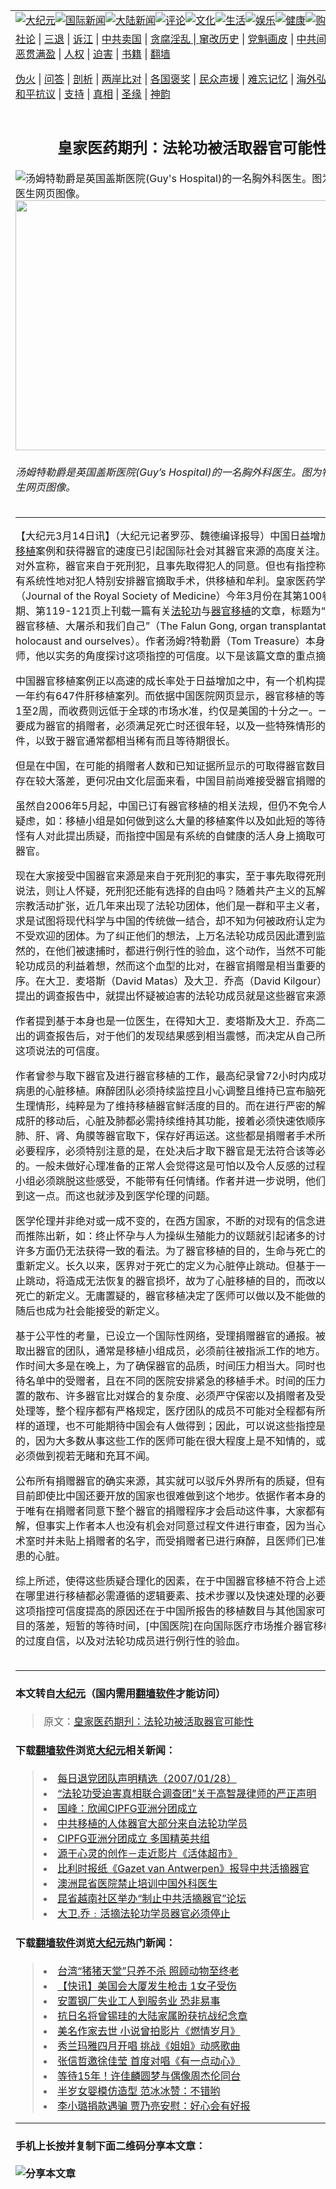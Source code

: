 <a name="1" id="1" target="_blank"></a><span id="1"></span>
<table border="0"><tr><td colspan="2" VALIGN=TOP><a href="https://github.com/asdfghy6/djy/blob/master/gb/nsc413.md#1"><img src="https://raw.githubusercontent.com/asdfghy6/1/master/t/djy/1.jpg" title="大纪元"></a><a href="https://github.com/asdfghy6/djy/blob/master/gb/n24hr.md#1"><img src="https://raw.githubusercontent.com/asdfghy6/1/master/t/djy/3.jpg" title="国际新闻"></a><a href="https://github.com/asdfghy6/djy/blob/master/gb/nsc413.md#1"><img src="https://raw.githubusercontent.com/asdfghy6/1/master/t/djy/4.jpg" title="大陆新闻"></a><a href="https://github.com/asdfghy6/djy/blob/master/gb/news392.md#1"><img src="https://raw.githubusercontent.com/asdfghy6/1/master/t/djy/5.jpg" title="评论"></a><a href="https://github.com/asdfghy6/djy/blob/master/gb/news2007.md#1"><img src="https://raw.githubusercontent.com/asdfghy6/1/master/t/djy/6.jpg" title="文化"></a><a href="https://github.com/asdfghy6/djy/blob/master/gb/news2008.md#1"><img src="https://raw.githubusercontent.com/asdfghy6/1/master/t/djy/7.jpg" title="生活"></a><a href="https://github.com/asdfghy6/djy/blob/master/gb/ncyule.md#1"><img src="https://raw.githubusercontent.com/asdfghy6/1/master/t/djy/8.jpg" title="娱乐"></a><a href="https://github.com/asdfghy6/djy/blob/master/gb/nsc1002.md#1"><img src="https://raw.githubusercontent.com/asdfghy6/1/master/t/djy/9.jpg" title="健康"><a href="https://www.youlucky.com"><img src="https://raw.githubusercontent.com/asdfghy6/1/master/t/djy/10.jpg" title="购物"></a><a href="https://www.supportepoch.org/donation?utm_medium=epochtimes&utm_source=referral&utm_campaign=donate_button_djyhomepage"><img src="https://raw.githubusercontent.com/asdfghy6/1/master/t/djy/12.jpg" title="捐款"></a></td></tr>
<tr><td colspan="2" VALIGN=TOP><a target="_blank" href="https://git.io/fjCRf">社论</a> | <a target="_blank" href="https://github.com/asdfghy6/djy/blob/master/gb/nf5657.md#1">三退</a> | <a target="_blank" href="https://github.com/asdfghy6/djy/blob/master/gb/nf6123.md#1">诉江</a> | <a target="_blank" href="https://github.com/asdfghy6/djy/blob/master/gb/nf1176117.md#1">中共卖国</a> | <a target="_blank" href="https://github.com/asdfghy6/djy/blob/master/gb/nf5773.md#1">贪腐淫乱 | <a target="_blank" href="https://github.com/asdfghy6/djy/blob/master/gb/nf1176115.md#1">窜改历史</a> | <a target="_blank" href="https://github.com/asdfghy6/djy/blob/master/gb/nf1176107.md#1">党魁画皮</a> | <a target="_blank" href="https://github.com/asdfghy6/djy/blob/master/gb/nf1320400.md#1">中共间谍</a> | <a target="_blank" href="https://github.com/asdfghy6/djy/blob/master/gb/nf1176114.md#1">破坏传统</a> | <a target="_blank" href="https://github.com/asdfghy6/djy/blob/master/gb/nf5287.md#1">恶贯满盈</a> | <a target="_blank" href="https://github.com/asdfghy6/djy/blob/master/gb/ncid278.md#1">人权</a> | <a target="_blank" href="https://github.com/asdfghy6/djy/blob/master/gb/nf1176111.md#1">迫害</a> | <a target="_blank" href="https://github.com/asdfghy6/djy/blob/master/gb/nf1235328.md#1">书籍</a> | <a target="_blank" href="https://github.com/asdfghy6/fq/blob/master/README.md?zsrh#1">翻墙</a></p><p><a target="_blank" href="https://github.com/asdfghy6/djy/blob/master/gb/nf5562.md#1">伪火</a> | <a target="_blank" href="https://github.com/asdfghy6/djy/blob/master/gb/nf4378.md#1">问答</a> | <a target="_blank" href="https://github.com/asdfghy6/djy/blob/master/gb/nf5792.md#1">剖析</a> | <a target="_blank" href="https://github.com/asdfghy6/djy/blob/master/gb/nf5735.md#1">两岸比对</a> | <a target="_blank" href="https://github.com/asdfghy6/djy/blob/master/gb/nf6119.md#1">各国褒奖</a> | <a target="_blank" href="https://github.com/asdfghy6/djy/blob/master/gb/nf6120.md#1">民众声援</a> | <a target="_blank" href="https://github.com/asdfghy6/djy/blob/master/gb/nf1188594.md#1">难忘记忆</a> | <a target="_blank" href="https://github.com/asdfghy6/djy/blob/master/gb/nf3180.md#1">海外弘传</a> | <a target="_blank" href="https://github.com/asdfghy6/djy/blob/master/gb/nf5410.md#1">万人上访</a> | <a target="_blank" href="https://github.com/asdfghy6/ntdtv/blob/master/gb/prog1530_1.md#1">和平抗议</a> | <a target="_blank" href="https://github.com/asdfghy6/djy/blob/master/gb/nf4386.md#1">支持</a> | <a target="_blank" href="https://github.com/asdfghy6/djy/blob/master/gb/nf4389.md#1">真相</a> | <a target="_blank" href="https://github.com/asdfghy6/djy/blob/master/gb/nf5790.md#1">圣缘</a> | <a target="_blank" href="https://github.com/asdfghy6/djy/blob/master/gb/nf4786.md#1">神韵</a></td></tr>
<tr><td VALIGN=TOP width="626"><h2 align=center>皇家医药期刋：法轮功被活取器官可能性</h2>
<img src="http://i.epochtimes.com/assets/uploads/2007/03/703140237211093-566x400.jpg" class="lazy aligncenter wp-post-image" alt="汤姆特勒爵是英国盖斯医院(Guy&#039;s Hospital)的一名胸外科医生。图为特勒爵医生网页图像。" /><noscript><img width="566" height="400" src="http://i.epochtimes.com/assets/uploads/2007/03/703140237211093-566x400.jpg" />
<h6>汤姆特勒爵是英国盖斯医院(Guy&#8217;s Hospital)的一名胸外科医生。图为特勒爵医生网页图像。
</h6>
<hr>
	<p>【大纪元3月14日讯】（大纪元记者罗莎、魏德编译报导）中国日益增加的<a href="https://github.com/asdfghy6/djy/blob/master/gb/tag/%E5%99%A8%E5%AE%98%E7%A7%BB%E6%A4%8D.md">器官移植</a>案例和获得器官的速度已引起国际社会对其器官来源的高度关注。中国官方对外宣称，器官来自于死刑犯，且事先取得犯人的同意。但也有指控称，中国是有系统性地对犯人特别安排器官摘取手术，供移植和牟利。皇家医药学会期刋（Journal of the Royal Society of Medicine）今年3月份在其第100卷、第3期、第119-121页上刊载一篇有关<a href="https://github.com/asdfghy6/djy/blob/master/gb/tag/%E6%B3%95%E8%BD%AE%E5%8A%9F.md">法轮功</a>与<a href="https://github.com/asdfghy6/djy/blob/master/gb/tag/%E5%99%A8%E5%AE%98%E7%A7%BB%E6%A4%8D.md">器官移植</a>的文章，标题为“<a href="https://github.com/asdfghy6/djy/blob/master/gb/tag/%E6%B3%95%E8%BD%AE%E5%8A%9F.md">法轮功</a>、器官移植、大屠杀和我们自己”（The Falun Gong, organ transplantation, the holocaust and ourselves）。作者汤姆?特勒爵（Tom Treasure）本身是一位医师，他以实务的角度探讨这项指控的可信度。以下是该篇文章的重点摘要。
<p>中国器官移植案例正以高速的成长率处于日益增加之中，有一个机构提出报告，一年约有647件肝移植案列。而依据中国医院网页显示，器官移植的等待时间为1至2周，而收费则远低于全球的市场水准，约仅是美国的十分之一。一般来说，要成为器官的捐赠者，必须满足死亡时还很年轻，以及一些特殊情形的严格条件，以致于器官通常都相当稀有而且等待期很长。
<p>但是在中国，在可能的捐赠者人数和已知证据所显示的可取得器官数目二者之间存在较大落差，更何况由文化层面来看，中国目前尚难接受器官捐赠的概念。
<p>虽然自2006年5月起，中国已订有器官移植的相关法规，但仍不免令人产生许多疑虑，如：移植小组是如何做到这么大量的移植案件以及如此短的等待期间。难怪有人对此提出质疑，而指控中国是有系统的自健康的活人身上摘取可供移植的器官。
<p>现在大家接受中国器官来源是来自于死刑犯的事实，至于事先取得死刑犯同意的说法，则让人怀疑，死刑犯还能有选择的自由吗？随着共产主义的瓦解，部分的宗教活动扩张，近几年来出现了法轮功团体，他们是一群和平主义者，他们的诉求是试图将现代科学与中国的传统做一结合，却不知为何被政府认定为是煽动、不受欢迎的团体。为了纠正他们的想法，上万名法轮功成员因此遭到监禁，而显然的，在他们被逮捕时，都进行例行性的验血，这个动作，当然不可能是为了法轮功成员的利益着想，然而这个血型的比对，在器官捐赠是相当重要的一个程序。在大卫．麦塔斯（David Matas）及大卫．乔高（David Kilgour）二位共同提出的调查报告中，就提出怀疑被迫害的法轮功成员就是这些器官来源的论点。
<p>作者提到基于本身也是一位医生，在得知大卫．麦塔斯及大卫．乔高二位共同提出的调查报告后，对于他们的发现结果感到相当震憾，而决定从自己所学来验证这项说法的可信度。
<p>作者曾参与取下器官及进行器官移植的工作，最高纪录曾72小时内成功完成3名病患的心脏移植。麻醉团队必须持续监控且小心调整且维持已宣布脑死捐赠者的生理情形，纯粹是为了维持移植器官鲜活度的目的。而在进行严密的解剖以及完成肝的移动后，心脏及肺都必需持续维持其功能，接着必须快速依顺序将心脏、肺、肝、肾、角膜等器官取下，保存好再运送。这些都是捐赠者手术所需进行的必要程序，必须特别注意的是，在处决后才取下器官是无法符合该等必要程序的。一般未做好心理准备的正常人会觉得这是可怕以及令人反感的过程，但移植小组必须跳脱这些感受，不能带有任何情绪。作者并进一步说明，他们是如何做到这一点。而这也就涉及到医学伦理的问题。
<p>医学伦理并非绝对或一成不变的，在西方国家，不断的对现有的信念进行挑战，而推陈出新，如：终止怀孕与人为操纵生殖能力的议题就引起诸多的讨论，但在许多方面仍无法获得一致的看法。为了器官移植的目的，生命与死亡的界线已被重新定义。长久以来，医界对于死亡的定义为心脏停止跳动。但基于一旦心脏停止跳动，将造成无法恢复的器官损坏，故为了心脏移植的目的，而改以脑死做为死亡的新定义。无庸置疑的，器官移植决定了医师可以做以及不能做的界线，而随后也成为社会能接受的新定义。
<p>基于公平性的考量，已设立一个国际性网络，受理捐赠器官的通报。被指派负责取出器官的团队，通常是移植小组成员，必须前往被指派工作的地方。他们的工作时间大多是在晚上，为了确保器官的品质，时间压力相当大。同时也要联络等待名单中的受赠者，且在不同的医院安排紧急的移植手术。时间的压力、地理位置的散布、许多器官比对媒合的复杂度、必须严守保密以及捐赠者及受赠者匿名处理等，整个程序都有严格规定，医疗团队的成员不可能对全程都有所了解。同样的道理，也不可能期待中国会有人做得到；因此，可以说这些指控是可能发生的，因为大多数从事这些工作的医师可能在很大程度上是不知情的，或者至少也必须做到视若无睹和充耳不闻。
<p>公布所有捐赠器官的确实来源，其实就可以驳斥外界所有的质疑，但有趣的事，目前即使比中国还要开放的国家也很难做到这个地步。依据作者本身的经验，对于唯有在捐赠者同意下整个器官的捐赠程序才会启动这件事，大家都有充分的了解，但事实上作者本人也没有机会对同意过程文件进行审查，因为当心脏送抵手术室时并未贴上捐赠者的名字，而受捐赠者已进行麻醉，且医师们已准备取出病患的心脏。
<p>综上所述，使得这些质疑合理化的因素，在于中国器官移植不符合上述那些无论在哪里进行移植都必需遵循的逻辑要素、技术步骤以及快速处理的必要性。而让这项指控可信度提高的原因还在于中国所报告的移植数目与其他国家可能做到数目的落差，短暂的等待时间，[中国医院]在向国际医疗市场推介器官移植手术时的过度自信，以及对法轮功成员进行例行性的验血。<br /><font color=#ffffff>(http://www.dajiyuan.com)</font></p>
<hr>

#### 本文转自<a href="http://www.epochtimes.com">大纪元</a>（国内需用<a href="https://git.io/JesJV">翻墙软件</a>才能访问）
> 原文：<a href="http://www.epochtimes.com/gb/7/3/14/n1645777.htm">皇家医药期刋：法轮功被活取器官可能性</a>
#### 下载<a href="https://git.io/JesJV">翻墙软件</a>浏览<a href="http://www.epochtimes.com">大纪元</a>相关新闻：
> <li><a href="http://www.epochtimes.com/gb/7/1/29/n1606281.htm">每日退党团队声明精选（2007/01/28）</a></li>
> <li><a href="http://www.epochtimes.com/gb/6/12/25/n1568796.htm">“法轮功受迫害真相联合调查团”关于高智晟律师的严正声明</a></li>
> <li><a href="http://www.epochtimes.com/gb/6/12/20/n1562655.htm">国峰：欣闻CIPFG亚洲分团成立</a></li>
> <li><a href="http://www.epochtimes.com/gb/6/12/18/n1560073.htm">中共移植的人体器官大部分来自法轮功学员</a></li>
> <li><a href="http://www.epochtimes.com/gb/6/12/10/n1552098.htm">CIPFG亚洲分团成立 多国精英共组</a></li>
> <li><a href="http://www.epochtimes.com/gb/6/12/9/n1551201.htm">源于心灵的创作－走近影片《活体超市》</a></li>
> <li><a href="http://www.epochtimes.com/gb/6/12/6/n1546753.htm">比利时报纸《Gazet van Antwerpen》报导中共活摘器官</a></li>
> <li><a href="http://www.epochtimes.com/gb/6/12/5/n1546386.htm">澳洲昆省医院禁止培训中国外科医生</a></li>
> <li><a href="http://www.epochtimes.com/gb/6/11/30/n1540597.htm">昆省越南社区举办“制止中共活摘器官”论坛</a></li>
> <li><a href="http://www.epochtimes.com/gb/6/11/27/n1535587.htm">大卫.乔﹕活摘法轮功学员器官必须停止</a></li>

#### 下载<a href="https://git.io/JesJV">翻墙软件</a>浏览<a href="http://www.epochtimes.com">大纪元</a>热门新闻：
> <li><a href="http://www.epochtimes.com/gb/16/3/28/n7467958.htm">台湾“猪猪天堂”只养不杀 照顾动物至终老</a></li>
> <li><a href="http://www.epochtimes.com/gb/16/3/28/n7467832.htm">【快讯】美国会大厦发生枪击 1女子受伤</a></li>
> <li><a href="http://www.epochtimes.com/gb/16/3/28/n7467767.htm">安置钢厂失业工人到服务业 恐非易事</a></li>
> <li><a href="http://www.epochtimes.com/gb/16/3/28/n7467723.htm">抗日名将曾锡珪的大陆家属盼获抗战纪念章</a></li>
> <li><a href="http://www.epochtimes.com/gb/16/3/28/n7467705.htm">美名作家去世 小说曾拍影片《燃情岁月》</a></li>
> <li><a href="http://www.epochtimes.com/gb/16/3/28/n7465422.htm">秀兰玛雅四月开唱 挑战《姐姐》动感歌曲</a></li>
> <li><a href="http://www.epochtimes.com/gb/16/3/28/n7464760.htm">张信哲邀徐佳莹 首度对唱《有一点动心》</a></li>
> <li><a href="http://www.epochtimes.com/gb/16/3/27/n7464128.htm">等待15年！许佳麟圆梦与偶像周杰伦同台</a></li>
> <li><a href="http://www.epochtimes.com/gb/16/3/27/n7463851.htm">半岁女婴模仿造型 范冰冰赞：不错哟</a></li>
> <li><a href="http://www.epochtimes.com/gb/16/3/27/n7463636.htm">李小璐捐款遇骗 贾乃亮安慰：好心会有好报</a></li>
<hr>

#### 手机上长按并复制下面二维码分享本文章：<br><br><img src="http://www.hehaibao.com/qr/index.php?m=1&e=L&p=10&t=&d=https://github.com/asdfghy6/djy/blob/master/gb/7/3/14/n1645777.md%231" title="分享本文章"></td><td VALIGN=TOP><a href="https://github.com/asdfghy6/djy/blob/master/gb/16/1/21/n4622075.md?dfh#1" target="_blank"><img src="https://raw.githubusercontent.com/asdfghy6/djy/master/gb/300/wei-f1.jpg" title="中共的伪火骗局"  alt="中共的伪火骗局"></a><br><a href="https://github.com/asdfghy6/yh/blob/master/README.md?dfh#1" target="_blank"><img src="https://raw.githubusercontent.com/asdfghy6/djy/master/gb/300/yong-h.jpg" title="永恒的见证"  alt="永恒的见证"></a><br><a href="https://github.com/asdfghy6/djy/blob/master/gb/13/9/29/n3974789.md?dfh#1" target="_blank"><img src="https://raw.githubusercontent.com/asdfghy6/djy/master/gb/300/shang-lnz.jpg" title="善良女子被中共投男牢"  alt="善良女子被中共投男牢"></a><br><a href="https://github.com/asdfghy6/djy/blob/master/gb/16/3/16/n4663449.md?dfh#1" target="_blank"><img src="https://raw.githubusercontent.com/asdfghy6/djy/master/gb/300/huo-z3.jpg" title="警卫目击活摘器官"  alt="警卫目击活摘器官"></a><br><a href="https://github.com/asdfghy6/djy/blob/master/gb/16/8/7/n8177641.md?dfh#1" target="_blank"><img src="https://raw.githubusercontent.com/asdfghy6/djy/master/gb/300/huo-z4.jpg" title="证人描述活摘恐怖"  alt="证人描述活摘恐怖"></a><br><a href="https://github.com/asdfghy6/djy/blob/master/gb/10/4/19/n2881569.md?dfh#1" target="_blank"><img src="https://raw.githubusercontent.com/asdfghy6/djy/master/gb/300/huo-z1.jpg" title="揭开活摘器官黑幕"  alt="揭开活摘器官黑幕"></a><br><a href="https://github.com/asdfghy6/djy/blob/master/gb/10/11/7/n3077476.md?dfh#1" target="_blank"><img src="https://raw.githubusercontent.com/asdfghy6/djy/master/gb/300/ma-ks.jpg" title="马克思的成魔之路"  alt="马克思的成魔之路"></a><br><a href="https://github.com/asdfghy6/djy/blob/master/gb/14/6/9/n4173977.md?dfh#1" target="_blank"><img src="https://raw.githubusercontent.com/asdfghy6/djy/master/gb/300/chang-zs.jpg" title="藏字石 蕴天机"  alt="藏字石 蕴天机"></a><br><a href="https://github.com/asdfghy6/djy/blob/master/gb/18/5/10/n10381511.md?dfh#1" target="_blank"><img src="https://raw.githubusercontent.com/asdfghy6/djy/master/gb/300/st1.jpg" title="关注3亿人三退"  alt="关注3亿人三退"></a><br><a href="https://github.com/asdfghy6/djy/blob/master/gb/18/3/21/n10237682.md?dfh#1" target="_blank"><img src="https://raw.githubusercontent.com/asdfghy6/djy/master/gb/300/jie-t.jpg" title="解体中共复兴中华"  alt="解体中共复兴中华"></a><br><a href="https://github.com/asdfghy6/djy/blob/master/gb/9/2/9/n2422991.md?dfh#1" target="_blank"><img src="https://raw.githubusercontent.com/asdfghy6/djy/master/gb/300/gao-zs.jpg" title="中共迫害良心律师"  alt="中共迫害良心律师"></a><br><a href="https://github.com/asdfghy6/djy/blob/master/gb/18/12/9/n10900044.md?dfh#1" target="_blank"><img src="https://raw.githubusercontent.com/asdfghy6/djy/master/gb/300/sj1.jpg" title="303万人举报江泽民"  alt="303万人举报江泽民"></a><br><a href="https://github.com/asdfghy6/djy/blob/master/gb/18/8/28/n10672014.md?dfh#1" target="_blank"><img src="https://raw.githubusercontent.com/asdfghy6/djy/master/gb/300/sj2.jpg" title="这些官员为何起诉江泽民"  alt="这些官员为何起诉江泽民"></a><br><a href="https://github.com/asdfghy6/djy/blob/master/gb/8/12/18/n2367165.md?dfh#1" target="_blank"><img src="https://raw.githubusercontent.com/asdfghy6/djy/master/gb/300/liangan.jpg" title="海峡两岸的强烈对比"  alt="海峡两岸的强烈对比"></a><br><a href="https://github.com/asdfghy6/djy/blob/master/gb/15/5/5/n4427238.md?dfh#1" target="_blank"><img src="https://raw.githubusercontent.com/asdfghy6/djy/master/gb/300/jia-ndzl.jpg" title="加拿大总理的贺信"  alt="加拿大总理的贺信"></a><br><a href="https://github.com/asdfghy6/djy/blob/master/gb/11/6/17/n3289382.md?dfh#1" target="_blank"><img src="https://raw.githubusercontent.com/asdfghy6/djy/master/gb/300/xiao-wd.jpg" title="探寻真相兼听则明"  alt="探寻真相兼听则明"></a><br><a href="https://github.com/asdfghy6/djy/blob/master/gb/18/10/27/n10812623.md?dfh#1" target="_blank"><img src="https://raw.githubusercontent.com/asdfghy6/djy/master/gb/300/yindu.jpg" title="印度媒体报道东方"  alt="印度媒体报道东方"></a><br><a href="https://github.com/asdfghy6/djy/blob/master/gb/18/6/9/n10469652.md?dfh#1" target="_blank"><img src="https://raw.githubusercontent.com/asdfghy6/djy/master/gb/300/xie-j.jpg" title="不一样的海外校园"  alt="不一样的海外校园"></a><br><a href="https://github.com/asdfghy6/djy/blob/master/gb/7/4/5/n1669415.md?dfh#1" target="_blank"><img src="https://raw.githubusercontent.com/asdfghy6/djy/master/gb/300/li-up.jpg" title="从大师到徒弟的传奇"  alt="从大师到徒弟的传奇"></a><br><a href="https://github.com/asdfghy6/djy/blob/master/gb/17/5/26/n9191512.md?dfh#1" target="_blank"><img src="https://raw.githubusercontent.com/asdfghy6/djy/master/gb/300/zfl2.jpg" title="亿万人与东方一本奇书"  alt="亿万人与东方一本奇书"></a><br><a href="https://github.com/asdfghy6/djy/blob/master/gb/13/11/27/n4020290.md?dfh#1" target="_blank"><img src="https://raw.githubusercontent.com/asdfghy6/djy/master/gb/300/zhen-h.jpg" title="大陆见不到的震撼场面"  alt="大陆见不到的震撼场面"></a><br><a href="https://github.com/asdfghy6/djy/blob/master/gb/15/7/17/n4482910.md?dfh#1" target="_blank"><img src="https://raw.githubusercontent.com/asdfghy6/djy/master/gb/300/dalu-sk.jpg" title="人心向善 大陆当初盛况"  alt="人心向善 大陆当初盛况"></a><br><a href="https://github.com/asdfghy6/djy/blob/master/gb/9/10/15/n2689419.md?dfh#1" target="_blank"><img src="https://raw.githubusercontent.com/asdfghy6/djy/master/gb/300/zfl1.jpg" title="追寻真理 这书讲什么"  alt="追寻真理 这书讲什么"></a><br><a href="https://github.com/asdfghy6/fq/blob/master/README.md?dfh#1" target="_blank"><img src="https://raw.githubusercontent.com/asdfghy6/djy/master/gb/300/fq1.jpg" title="下载免费翻墙软件"  alt="下载免费翻墙软件"></a><br></td></tr></table>
